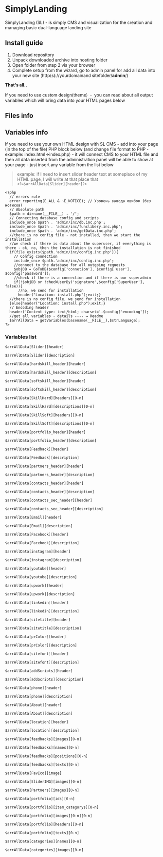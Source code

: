 # SimplyLanding
SimplyLanding (SL) - is simply CMS and visualization for the creation and managing basic dual-language landing site 

## Install guide
1. Download repository
1. Unpack downloaded archive into hosting folder
1. Open folder from step 2 via your browser
1. Complete setup from the wizard, go to admin panel for add all data into your new site  (http(s)://yourdomainand sitefolder/**admin**/)

**That's all..**

 If you need to use custom design(theme) ﹣ you can read about all output variables which will bring data into your HTML pages below
## Files info

## Variables info
If you need to use your own HTML design with SL CMS - add into your page (in the top of the file) PHP block below (and change file format to PHP - example: index.html→index.php) - it will connect CMS to your HTML file and then all data inserted from the administration panel will be able to show at your page - just insert any variable from the list below  
> example: if I need to insert slider header text at someplace of my HTML page, I will write at that place that  
`<?=$arrAllData[Slider][header]?>`  

`<?php`   
`  // errors rule`  
`  error_reporting(E_ALL & ~E_NOTICE); // Уровень вывода ошибок (без нотисов)`  
`  // Absolute path`  
`  $path = dirname(__FILE__) . '/';`  
`  // Connecting database config and scripts`  
`  include_once $path . 'admin/inc/db.inc.php';`  
`  include_once $path . 'admin/inc/funclibery.inc.php';`  
`  include_once $path . 'admin/inc/getData.inc.php';`  
`  //there is no config file - not installed, then we start the installation`  
`  //we check if there is data about the superuser, if everything is there - ok, no, then the installation is not finished`  
`  if(file_exists($path.'admin/inc/config.inc.php')){`  
`    // Config connection`  
`    include_once $path.'admin/inc/config.inc.php';`  
`    //connect to the database for all outgoing requests`  
`    $objDB = GoToDB($config['connetion'], $config['user'], $config['password']);`  
`    //check if there is a connection and if there is our superadmin`  
`    if(!$objDB or !checkUserBy('signature',$config['SuperUser'], false)){`  
`      //no, we send for installation`  
`      header("Location: install.php");exit;}`  
`  //there is no config file, we send for installation`  
`  }else{header("Location: install.php");exit;}`  
`  // Encoding header`  
`  header('Content-type: text/html; charset='.$config['encoding']);`  
`  //get all variables - details ---- → Readme`  
`  $arrAllData = getVariables(basename(__FILE__),$strLanguage);`  
`?>`  

### Variables list  

`$arrAllData[Slider][header]`

`$arrAllData[Slider][description]`

`$arrAllData[hardskill_header][header]`

`$arrAllData[hardskill_header][description]`

`$arrAllData[softskill_header][header]`

`$arrAllData[softskill_header][description]`

`$arrAllData[SkillHard][headers][0-n]`

`$arrAllData[SkillHard][descriptions][0-n]`

`$arrAllData[SkillSoft][headers][0-n]`

`$arrAllData[SkillSoft][descriptions][0-n]`

`$arrAllData[portfolio_header][header]`

`$arrAllData[portfolio_header][description]`

`$arrAllData[Feedback][header]`

`$arrAllData[Feedback][description]`

`$arrAllData[partners_header][header]`

`$arrAllData[partners_header][description]`

`$arrAllData[сontacts_header][header]`

`$arrAllData[сontacts_header][description]`

`$arrAllData[сontacts_sec_header][header]`

`$arrAllData[сontacts_sec_header][description]`

`$arrAllData[Email][header]`

`$arrAllData[Email][description]`

`$arrAllData[Facebook][header]`

`$arrAllData[Facebook][description]`

`$arrAllData[instagram][header]`

`$arrAllData[instagram][description]`

`$arrAllData[youtube][header]`

`$arrAllData[youtube][description]`

`$arrAllData[upwork][header]`

`$arrAllData[upwork][description]`

`$arrAllData[linkedin][header]`

`$arrAllData[linkedin][description]`

`$arrAllData[sitetitle][header]`

`$arrAllData[sitetitle][description]`

`$arrAllData[prColor][header]`

`$arrAllData[prColor][description]`

`$arrAllData[sitefont][header]`

`$arrAllData[sitefont][description]`

`$arrAllData[addScripts][header]`

`$arrAllData[addScripts][description]`

`$arrAllData[phone][header]`

`$arrAllData[phone][description]`

`$arrAllData[About][header]`

`$arrAllData[About][description]`

`$arrAllData[location][header]`

`$arrAllData[location][description]`

`$arrAllData[feedbacks][images][0-n]`

`$arrAllData[feedbacks][names][0-n]`

`$arrAllData[feedbacks][positions][0-n]`

`$arrAllData[feedbacks][texts][0-n]`

`$arrAllData[FavIco][image]`

`$arrAllData[SliderIMG][images][0-n]`

`$arrAllData[Partners][images][0-n]`

`$arrAllData[portfolio][ids][0-n]`

`$arrAllData[portfolio][item_categorys][0-n]`

`$arrAllData[portfolio][images][0-n][0-n]`

`$arrAllData[portfolio][headers][0-n]`

`$arrAllData[portfolio][texts][0-n]`

`$arrAllData[categories][names][0-n]`

`$arrAllData[categories][images][0-n]`

